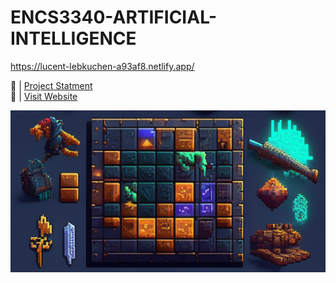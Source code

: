 # ENCS3340-ARTIFICIAL-INTELLIGENCE
https://lucent-lebkuchen-a93af8.netlify.app/

🔗 | [Project Statment](Project1/AI_project.pdf)  <br>
🔗 | [Visit Website](https://lucent-lebkuchen-a93af8.netlify.app/)

![Website Screenshot](Project1/img/Background/Cave.png)
